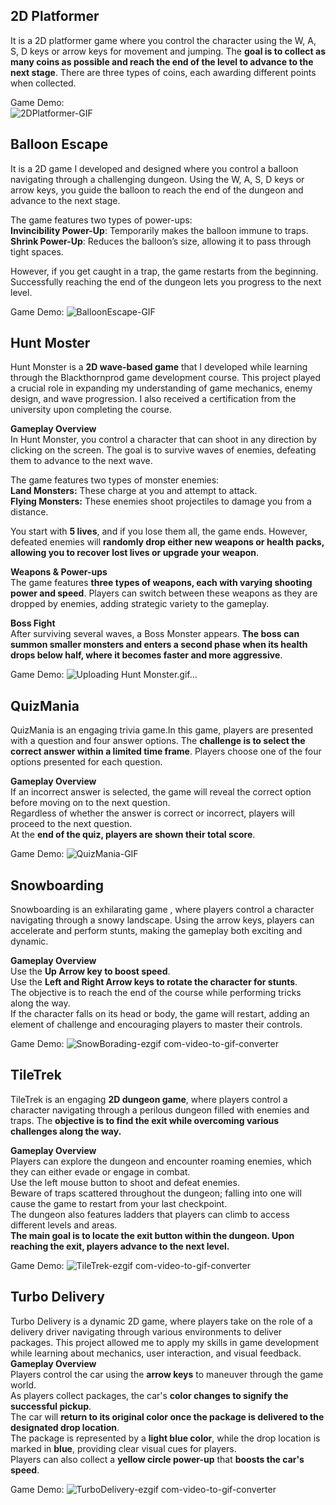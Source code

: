 
## 2D Platformer

It is a 2D platformer game where you control the character using the W, A, S, D keys or arrow keys for movement and jumping. The **goal is to collect as many coins as possible and reach the end of the level to advance to the next stage**. There are three types of coins, each awarding different points when collected.

Game Demo:  
![2DPlatformer-GIF](https://github.com/user-attachments/assets/06ec7c42-a771-4035-8124-b064f20daf55)

## Balloon Escape

It is a 2D game I developed and designed where you control a balloon navigating through a challenging dungeon. Using the W, A, S, D keys or arrow keys, you guide the balloon to reach the end of the dungeon and advance to the next stage.

The game features two types of power-ups:  
**Invincibility Power-Up**: Temporarily makes the balloon immune to traps.  
**Shrink Power-Up**: Reduces the balloon’s size, allowing it to pass through tight spaces.  
  
However, if you get caught in a trap, the game restarts from the beginning. Successfully reaching the end of the dungeon lets you progress to the next level.

Game Demo:
![BalloonEscape-GIF](https://github.com/user-attachments/assets/35c23f67-5c70-4a87-bc5d-c8ca9659e582)

## Hunt Moster

Hunt Monster is a **2D wave-based game** that I developed while learning through the Blackthornprod game development course. This project played a crucial role in expanding my understanding of game mechanics, enemy design, and wave progression. I also received a certification from the university upon completing the course.


**Gameplay Overview**  
In Hunt Monster, you control a character that can shoot in any direction by clicking on the screen. The goal is to survive waves of enemies, defeating them to advance to the next wave.   

The game features two types of monster enemies:  
**Land Monsters:** These charge at you and attempt to attack.  
**Flying Monsters:** These enemies shoot projectiles to damage you from a distance.


You start with **5 lives**, and if you lose them all, the game ends. However, defeated enemies will **randomly drop either new weapons or health packs, allowing you to recover lost lives or upgrade your weapon**.

**Weapons & Power-ups**  
The game features **three types of weapons, each with varying shooting power and speed**. Players can switch between these weapons as they are dropped by enemies, adding strategic variety to the gameplay.

**Boss Fight**  
After surviving several waves, a Boss Monster appears. **The boss can summon smaller monsters and enters a second phase when its health drops below half, where it becomes faster and more aggressive**.

Game Demo:
![Uploading Hunt Monster.gif…]()

## QuizMania

QuizMania is an engaging trivia game.In this game, players are presented with a question and four answer options. The **challenge is to select the correct answer within a limited time frame**.  Players choose one of the four options presented for each question.    

**Gameplay Overview**  
If an incorrect answer is selected, the game will reveal the correct option before moving on to the next question.  
Regardless of whether the answer is correct or incorrect, players will proceed to the next question.  
At the **end of the quiz, players are shown their total score**.

Game Demo:
![QuizMania-GIF](https://github.com/user-attachments/assets/f3fc49c1-5f9a-40c0-97ed-1fda65352d2e)

## Snowboarding

Snowboarding is an exhilarating game , where players control a character navigating through a snowy landscape. Using the arrow keys, players can accelerate and perform stunts, making the gameplay both exciting and dynamic.  
  
**Gameplay Overview**  
Use the **Up Arrow key to boost speed**.  
Use the **Left and Right Arrow keys to rotate the character for stunts**.  
The objective is to reach the end of the course while performing tricks along the way.  
If the character falls on its head or body, the game will restart, adding an element of challenge and encouraging players to master their controls.  

Game Demo:
![SnowBorading-ezgif com-video-to-gif-converter](https://github.com/user-attachments/assets/4b164a8a-b621-454f-9699-b8aaabdd881a)

## TileTrek

TileTrek is an engaging **2D dungeon game**, where players control a character navigating through a perilous dungeon filled with enemies and traps. The **objective is to find the exit while overcoming various challenges along the way.**
  
**Gameplay Overview**  
Players can explore the dungeon and encounter roaming enemies, which they can either evade or engage in combat.  
Use the left mouse button to shoot and defeat enemies.  
Beware of traps scattered throughout the dungeon; falling into one will cause the game to restart from your last checkpoint.  
The dungeon also features ladders that players can climb to access different levels and areas.  
**The main goal is to locate the exit button within the dungeon. Upon reaching the exit, players advance to the next level.**  

Game Demo:
![TileTrek-ezgif com-video-to-gif-converter](https://github.com/user-attachments/assets/b3876c7f-7165-44a1-aa5d-df693c748dd1)

## Turbo Delivery

Turbo Delivery is a dynamic 2D game, where players take on the role of a delivery driver navigating through various environments to deliver packages. This project allowed me to apply my skills in game development while learning about mechanics, user interaction, and visual feedback.  
**Gameplay Overview**  
Players control the car using the **arrow keys** to maneuver through the game world.  
As players collect packages, the car's **color changes to signify the successful pickup**.   
The car will **return to its original color once the package is delivered to the designated drop location**.  
The package is represented by a **light blue color**, while the drop location is marked in **blue**, providing clear visual cues for players.  
Players can also collect a **yellow circle power-up** that **boosts the car's speed**.

Game Demo:
![TurboDelivery-ezgif com-video-to-gif-converter](https://github.com/user-attachments/assets/e89a047d-815f-4af6-ab22-8aa7b586c1ee)

